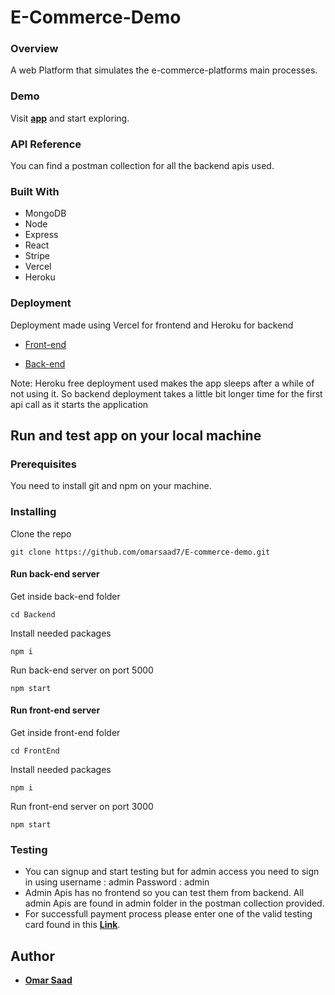 # E-Commerce-Demo

### Overview
A web Platform that simulates the e-commerce-platforms main processes.



### Demo

Visit [**app**](https://sports-hub-livid.vercel.app/) and start exploring.  

### API Reference

You can find a postman collection for all the backend apis used.

### Built With

* MongoDB
* Node
* Express
* React
* Stripe
* Vercel
* Heroku

### Deployment

Deployment made using Vercel for frontend and Heroku for backend
* [Front-end](https://sports-hub-livid.vercel.app/)

* [Back-end](https://e-commerce-demo-api.herokuapp.com/)

Note: Heroku free deployment used makes the app sleeps after a while of not using it. So backend deployment takes a little bit longer time for the first api call as it starts the application

## Run and test app on your local machine

### Prerequisites
You need to install git and npm on your machine.

### Installing

Clone the repo

```
git clone https://github.com/omarsaad7/E-commerce-demo.git
```
#### Run back-end server
Get inside back-end folder
```
cd Backend
```
Install needed packages
```
npm i
```
Run back-end server on port 5000
```
npm start
```

#### Run front-end server
Get inside front-end folder
```
cd FrontEnd
```
Install needed packages
```
npm i
```
Run front-end server on port 3000
```
npm start
```
### Testing
* You can signup and start testing but for admin access you need to sign in using 
  username : admin
  Password : admin
* Admin Apis has no frontend so you can test them from backend. All admin Apis are found in admin folder in the postman collection provided.
* For successfull payment process please enter one of the valid testing card found in this [**Link**](https://stripe.com/docs/testing).


## Author

* [**Omar Saad**](https://www.linkedin.com/in/omar-saad-90862a163/)



